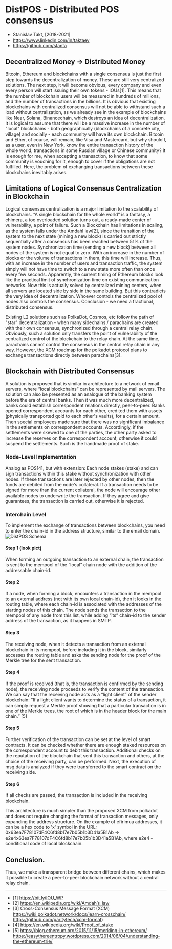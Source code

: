 # DistPOS -  Distributed  POS  consensus
- Stanislav Takt, [2018-2021]
- https://www.linkedin.com/in/taktaev
- https://github.com/stanta 

## Decentralized Money -> Distributed Money
Bitcoin, Ethereum and blockchains with a single consensus is just the first step towards the decentralization of money. These are still very centralized solutions. The next step, it will become obvious, every company and even every person will start issuing their own tokens - IOUs[1]. This means that the number of blockchain users will be measured in hundreds of millions, and the number of transactions in the billions. It is obvious that existing blockchains with centralized consensus will not be able to withstand such a load without centralization, as we already see in the example of blockchains like Near, Solana, Binancechain, which destroys an idea of ​​​​decentralization. It is logical to assume that there will be a massive increase in the number of "local" blockchains - both geographically (blockchains of a concrete city, village) and socially - each community will have its own blockchain.
Bitcoin and Ether, of course, will remain, like Visa and Mastercard, but why should I, as a user, even in New York, know the entire transaction history of the whole world, transactions in some Russian village or Chinese community? It is enough for me, when accepting a transaction, to know that some community is vouching for it, enough to cover if the obligations are not fulfilled.
Here, the problem of exchanging transactions between these blockchains inevitably arises.

## Limitations of Logical Consensus Centralization in Blockchain

Logical consensus centralization is a major limitation to the scalability of blockchains. “A single blockchain for the whole world” is a fantasy, a chimera, a too overloaded solution turns out, a ready-made center of vulnerability, a point of failure.
Such a Blockchain has limitations in scaling, as the system falls under the Amdahl law[2], since the transition of the system to the next state (mining a new block) is carried out strictly sequentially after a consensus has been reached between 51% of the system nodes. Synchronization time (sending a new block) between all nodes of the system is not equal to zero. With an increase in the number of blocks or the volume of transactions in them, this time will increase. Thus, with an increase in the number of users and transaction traffic, the system simply will not have time to switch to a new state more often than once every few seconds. Apparently, the current timing of Ethereum blocks look like the practical limit of synchronization time on existing communication networks.
 Now this is actually solved by centralized mining centers, when all servers are located side by side in the same building. But this contradicts the very idea of ​​decentralization. Whoever controls the centralized pool of nodes also controls the consensus.
Conclusion - we need a fractional, distributed consensus.


Existing L2 solutions such as PolkaDot, Cosmos, etc follow the path of "star" decentralization - when many sidechains / parachains are created with their own consensus, synchronized through a central relay chain. Obviously, such a solution only transfers the point of vulnerability of the centralized control of the blockchain to the relay chain. At the same time, parachains cannot control the consensus in the central relay chain in any way.
However, the XCM roadmap for the polkadot protocol plans to exchange transactions directly between parachains[3]. 

## Blockchain with Distributed Consensus 

A solution is proposed that is similar in architecture to a network of email servers, where “local blockchains” can be represented by mail servers. 
The solution can also be presented as an analogue of the banking system before the era of central banks. Then it was much more decentralized, banks could establish correspondent relations directly, peer-to-peer. Banks opened correspondent accounts for each other, credited them with assets (physically transported gold to each other's vaults), for a certain amount. Then special employees made sure that there was no significant imbalance in the settlements on correspondent accounts. Accordingly, if the settlements were skewed to one of the parties, the other party asked to increase the reserves on the correspondent account, otherwise it could suspend the settlements. Such is the handmade proof of stake. 


### Node-Level Implementation
Analog as POS[4], but with extension: Each node stakes (stake) and can sign transactions within this stake without synchronization with other nodes. If these transactions are later rejected by other nodes, then the funds are debited from the node's collateral.
If a transaction needs to be signed for more than the current collateral, the node will encourage other available nodes to underwrite the transaction. If they agree and give guarantees, the transaction is carried out, otherwise it is rejected.

### Interchain  Level
To implement the exchange of transactions between blockchains, you need to enter the chain-id in the address structure, similar to the email domain.
![DistPOS Schema](https://github.com/stanta/DistPOS/blob/main/DistPOS.jpg?raw=true)
#### Step 1 (look pict)
When forming an outgoing transaction to an external chain, the transaction is sent to the mempool of the “local” chain node with the addition of the addressable chain-id.
#### Step 2
If a node, when forming a block, encounters a transaction in the mempool to an external address (not with its own local chain-id), then it looks in the routing table, where each chain-id is associated with the addresses of the starting nodes of this chain. The node sends the transaction to the mempool of any node from this list, while adding “its” chain-id to the sender address of the transaction, as it happens in SMTP.
#### Step 3
The receiving node, when it detects a transaction from an external blockchain in its mempool, before including it in the block, similarly accesses the routing table and asks the sending node for the proof of the Merkle tree for the sent transaction. 
#### Step 4
If the proof is received (that is, the transaction is confirmed by the sending node), the receiving node proceeds to verify the content of the transaction.
We can say that the receiving node acts as a “light client” of the sender blockchain: “If a light client wants to determine the status of a transaction, it can simply request a Merkle proof showing that a particular transaction is in one of the Merkle trees, the root of which is in the header block for the main chain.” [5]
#### Step 5
Further verification of the transaction can be set at the level of smart contracts. It can be checked whether there are enough staked resources on the correspondent account to debit this transaction. Additional checks on the reputation of the blockchain that sent this transaction and others, at the choice of the receiving party, can be performed.
Next, the execution of msg.data is analyzed if they were transferred to the smart contract on the receiving side. 
#### Step 6
If all checks are passed, the transaction is included in the receiving blockchain.
  

This architecture is much simpler than the proposed XCM from polkadot and does not require changing the format of transaction messages, only expanding the address structure. On the example of efirimua addresses, it can be a hex code to 'x' symbol in the URL: 0x63ea7F78107dF4C6fd8b17e7b05b1b3D41a5B1Ab -> e2e4x63ea7F78107dF4C6fd8b17e7b05b1b3D41a5B1Ab, where e2e4 - conditional code of local blockchain.

## Conclusion.
Thus, we make a transparent bridge between different chains, which makes it possible to create a peer-to-peer blockchain network without a central relay chain. 




________________
- [1] https://bit.ly/IOU_WP
- [2] https://en.wikipedia.org/wiki/Amdah’s_law 
- [3] Cross-Consensus Message Format (XCM) https://wiki.polkadot.network/docs/learn-crosschain/ 
https://github.com/paritytech/xcm-format)
- [4] https://en.wikipedia.org/wiki/Proof_of_stake 
- [5] https://blog.ethereum.org/2015/11/15/merkling-in-ethereum/ 
https://easythereentropy.wordpress.com/2014/06/04/understanding-the-ethereum-trie/
